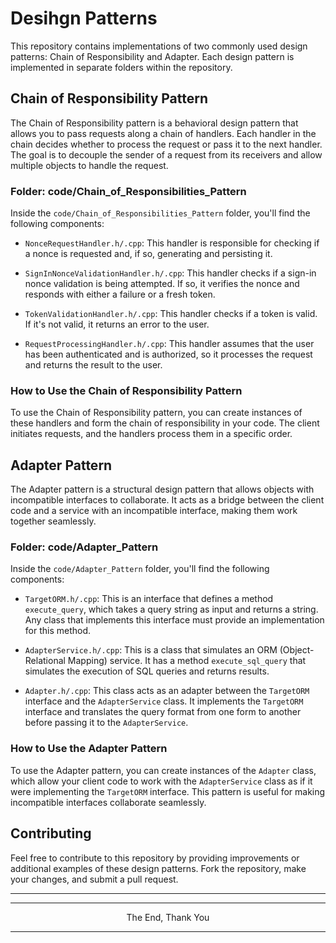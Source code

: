 # Desihgn Patterns

This repository contains implementations of two commonly used design patterns: Chain of Responsibility and Adapter. Each design pattern is implemented in separate folders within the repository.

## Chain of Responsibility Pattern

The Chain of Responsibility pattern is a behavioral design pattern that allows you to pass requests along a chain of handlers. Each handler in the chain decides whether to process the request or pass it to the next handler. The goal is to decouple the sender of a request from its receivers and allow multiple objects to handle the request.

### Folder: code/Chain_of_Responsibilities_Pattern

Inside the `code/Chain_of_Responsibilities_Pattern` folder, you'll find the following components:

- `NonceRequestHandler.h/.cpp`: This handler is responsible for checking if a nonce is requested and, if so, generating and persisting it.

- `SignInNonceValidationHandler.h/.cpp`: This handler checks if a sign-in nonce validation is being attempted. If so, it verifies the nonce and responds with either a failure or a fresh token.

- `TokenValidationHandler.h/.cpp`: This handler checks if a token is valid. If it's not valid, it returns an error to the user.

- `RequestProcessingHandler.h/.cpp`: This handler assumes that the user has been authenticated and is authorized, so it processes the request and returns the result to the user.

### How to Use the Chain of Responsibility Pattern

To use the Chain of Responsibility pattern, you can create instances of these handlers and form the chain of responsibility in your code. The client initiates requests, and the handlers process them in a specific order.

## Adapter Pattern

The Adapter pattern is a structural design pattern that allows objects with incompatible interfaces to collaborate. It acts as a bridge between the client code and a service with an incompatible interface, making them work together seamlessly.

### Folder: code/Adapter_Pattern

Inside the `code/Adapter_Pattern` folder, you'll find the following components:

- `TargetORM.h/.cpp`: This is an interface that defines a method `execute_query`, which takes a query string as input and returns a string. Any class that implements this interface must provide an implementation for this method.

- `AdapterService.h/.cpp`: This is a class that simulates an ORM (Object-Relational Mapping) service. It has a method `execute_sql_query` that simulates the execution of SQL queries and returns results.

- `Adapter.h/.cpp`: This class acts as an adapter between the `TargetORM` interface and the `AdapterService` class. It implements the `TargetORM` interface and translates the query format from one form to another before passing it to the `AdapterService`.

### How to Use the Adapter Pattern

To use the Adapter pattern, you can create instances of the `Adapter` class, which allow your client code to work with the `AdapterService` class as if it were implementing the `TargetORM` interface. This pattern is useful for making incompatible interfaces collaborate seamlessly.

## Contributing

Feel free to contribute to this repository by providing improvements or additional examples of these design patterns. Fork the repository, make your changes, and submit a pull request.

---
---
<p align="center">The End, Thank You</p>

---
